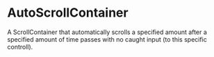 # AutoScrollContainer
 A ScrollContainer that automatically scrolls a specified amount after a specified amount of time passes with no caught input (to this specific controll).
